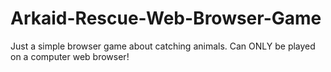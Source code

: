 # Arkaid-Rescue-Web-Browser-Game
Just a simple browser game about catching animals.
Can ONLY be played on a computer web browser!
